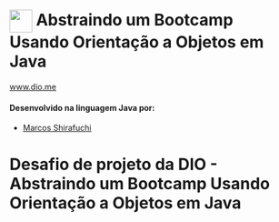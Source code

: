 # <img align="center" width="40px" src="https://hermes.digitalinnovation.one/assets/diome/logo-minimized.png"> Abstraindo um Bootcamp Usando Orientação a Objetos em Java
www.dio.me


#### Desenvolvido na linguagem Java por:
- [Marcos Shirafuchi](https://github.com/marcosfshirafuchi)
# Desafio de projeto da DIO - Abstraindo um Bootcamp Usando Orientação a Objetos em Java



